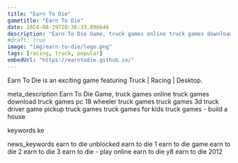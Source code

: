 ```yaml
---
title: "Earn To Die"
gametitle: "Earn To Die"
date: 2024-08-29T20:36:33.896646
description: "Earn To Die Game, truck games online truck games download truck games pc 18 wheeler truck games truck games 3d truck driver game pickup truck games truck games for kids truck games - build a house"
#draft: true
image: "img/earn-to-die/logo.png"
tags: [racing, truck, popular]
embedUrl: "https://earntodie.github.io/"
---
```


Earn To Die is an exciting game featuring Truck | Racing | Desktop.

meta_description
Earn To Die Game, truck games online truck games download truck games pc 18 wheeler truck games truck games 3d truck driver game pickup truck games truck games for kids truck games - build a house


keywords
ke


news_keywords
earn to die unblocked earn to die 1 earn to die game earn to die 2 earn to die 3 earn to die - play online earn to die y8 earn to die 2012
